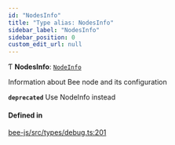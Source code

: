 ```yaml
---
id: "NodesInfo"
title: "Type alias: NodesInfo"
sidebar_label: "NodesInfo"
sidebar_position: 0
custom_edit_url: null
---
```


Ƭ **NodesInfo**: [`NodeInfo`](../interfaces/NodeInfo.md)

Information about Bee node and its configuration

**`deprecated`** Use NodeInfo instead

#### Defined in

[bee-js/src/types/debug.ts:201](https://github.com/ethersphere/bee-js/blob/2c8b9d1/src/types/debug.ts#L201)
